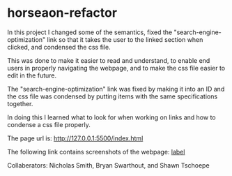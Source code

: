 # horseaon-refactor

In this project I changed some of the semantics, fixed the "search-engine-optimization" link so that it takes the user to the linked section when clicked, and condensed the css file.

This was done to make it easier to read and understand, to enable end users in properly navigating the webpage, and to make the css file easier to edit in the future.

The "search-engine-optimization" link was fixed by making it into an ID and the css file was condensed by putting items with the same specifications together.

In doing this I learned what to look for when working on links and how to condense a css file properly. 

The page url is:
http://127.0.0.1:5500/index.html

The following link contains screenshots of the webpage:
[label](Horiseon%20Refactor.pdf)

Collaberators: Nicholas Smith, Bryan Swarthout, and Shawn Tschoepe